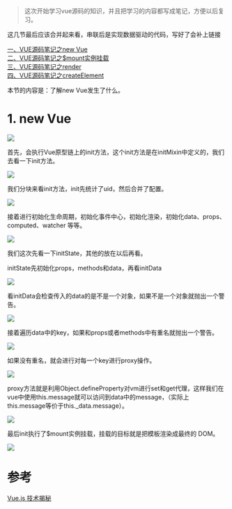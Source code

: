 >这次开始学习vue源码的知识，并且把学习的内容都写成笔记，方便以后复习。

<p>这几节最后应该合并起来看，串联后是实现数据驱动的代码，写好了会补上链接</p>

[一、VUE源码笔记之new Vue](https://github.com/zangyuechao100/blog/tree/master/vue%E6%BA%90%E7%A0%81%E5%88%86%E6%9E%90/3.%E6%95%B0%E6%8D%AE%E9%A9%B1%E5%8A%A8/1.new%20Vue)
<br>
[二、VUE源码笔记之$mount实例挂载](https://github.com/zangyuechao100/blog/tree/master/vue%E6%BA%90%E7%A0%81%E5%88%86%E6%9E%90/3.%E6%95%B0%E6%8D%AE%E9%A9%B1%E5%8A%A8/2.%24mount%E5%AE%9E%E4%BE%8B%E6%8C%82%E8%BD%BD)
<br>
[三、VUE源码笔记之render](https://github.com/zangyuechao100/blog/tree/master/vue%E6%BA%90%E7%A0%81%E5%88%86%E6%9E%90/3.%E6%95%B0%E6%8D%AE%E9%A9%B1%E5%8A%A8/3.render)
<br>
[四、VUE源码笔记之createElement](https://github.com/zangyuechao100/blog/tree/master/vue%E6%BA%90%E7%A0%81%E5%88%86%E6%9E%90/3.%E6%95%B0%E6%8D%AE%E9%A9%B1%E5%8A%A8/4.createElement)


<p>本节的内容是：了解new Vue发生了什么。</p>

<h1>1. new Vue</h1>


![](https://user-gold-cdn.xitu.io/2019/6/26/16b926906b8b010b?w=787&h=223&f=png&s=21271)


<p>首先，会执行Vue原型链上的init方法，这个init方法是在initMixin中定义的，我们去看一下init方法。</p>


![](https://user-gold-cdn.xitu.io/2019/6/26/16b926985e0cbe4b?w=285&h=238&f=png&s=10054)


<p>我们分块来看init方法，init先统计了uid，然后合并了配置。</p>


![](https://user-gold-cdn.xitu.io/2019/6/26/16b926a4dd61663a?w=778&h=697&f=png&s=74897)


 <p>接着进行初始化生命周期，初始化事件中心，初始化渲染，初始化data、props、computed、watcher 等等。</p>


![](https://user-gold-cdn.xitu.io/2019/6/26/16b926c225f7b6b2?w=786&h=551&f=png&s=56019)

 
 <p>我们这次先看一下initState，其他的放在以后再看。</p>

<p>initState先初始化props，methods和data，再看initData</p>


![](https://user-gold-cdn.xitu.io/2019/6/26/16b926bdd98c3ed0?w=554&h=377&f=png&s=35359)


<p>看initData会检查传入的data的是不是一个对象，如果不是一个对象就抛出一个警告。</p>


![](https://user-gold-cdn.xitu.io/2019/6/26/16b926f12aa1a449?w=789&h=701&f=png&s=73479)


<p>接着遍历data中的key，如果和props或者methods中有重名就抛出一个警告。</p>


![](https://user-gold-cdn.xitu.io/2019/6/26/16b926ff2b312bf1?w=755&h=685&f=png&s=66494)


<p>如果没有重名，就会进行对每一个key进行proxy操作。</p>


![](https://user-gold-cdn.xitu.io/2019/6/26/16b92727082b4157?w=306&h=98&f=png&s=5311)


<p>proxy方法就是利用Object.defineProperty对vm进行set和get代理，这样我们在vue中使用this.message就可以访问到data中的message，（实际上this.message等价于this._data.message）。</p>


![](https://user-gold-cdn.xitu.io/2019/6/26/16b92746a9df552a?w=773&h=231&f=png&s=29285)


<p>最后init执行了$mount实例挂载，挂载的目标就是把模板渲染成最终的 DOM。</p>


![](https://user-gold-cdn.xitu.io/2019/6/26/16b92779c4e407a9?w=353&h=103&f=png&s=5632)



<h1>参考</h1>

[Vue.js 技术揭秘](https://ustbhuangyi.github.io/vue-analysis/prepare/)